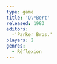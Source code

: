 ```yaml
---
type: game
title: 'Q\*Bert'
released: 1983
editors: 
  -'Parker Bros.'
players: 2
genres:
  - Réflexion
---
```

